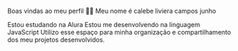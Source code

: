 Boas vindas ao meu perfil 💙💙
Meu nome é calebe liviera campos junho

Estou estudando na Alura
Estou me desenvolvendo na linguagem JavaScript
Utilizo esse espaço para minha organização e compartilhamento dos meu projetos desenvolvidos.
